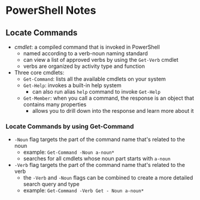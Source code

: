 # PowerShell Notes

## Locate Commands

- *cmdlet*: a compiled command that is invoked in PowerShell
  - named according to a verb-noun naming standard
  - can view a list of approved verbs by using the `Get-Verb` cmdlet
  - verbs are organized by activity type and function
- Three core cmdlets:
  - `Get-Command`: lists all the available cmdlets on your system
  - `Get-Help`: invokes a built-in help system
    - can also run alias `help` command to invoke `Get-Help`
  - `Get-Member`: when you call a command, the response is an object that contains many properties
    - allows you to drill down into the response and learn more about it

### Locate Commands by using Get-Command

- `-Noun` flag targets the part of the command name that's related to the noun
  - example: `Get-Command -Noun a-noun*`
  - searches for all cmdlets whose noun part starts with `a-noun`
- `-Verb` flag targets the part of the command name that's related to the verb
  - the `-Verb` and `-Noun` flags can be combined to create a more detailed search query and type
  - example: `Get-Command -Verb Get - Noun a-noun*`
